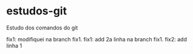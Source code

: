 # estudos-git
Estudo dos comandos do git

fix1: modifiquei na branch fix1.
fix1: add 2a linha na branch fix1.
fix2: add linha 1